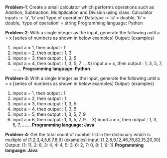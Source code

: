**Problem-1**: Create a small calculator which performs operations such as Addition, Subtraction, Multiplication and Division using class.
Calculator inputs :> ‘a’, ‘b’ and ‘type of operation’
Datatype :> ‘a’ = double, ‘b’ = double, ‘type of operation’ = string
Programming language: Python

**Problem-2**: With a single integer as the input, generate the following until a = x [series of numbers as shown in below examples]
Output: (examples)
1) input a = 1, then output : 1
2) input a = 2, then output : 1, 3
3) input a = 3, then output : 1, 3, 5
4) input a = 4, then output : 1, 3, 5, 7
.
.
X) input a = x, then output : 1, 3, 5, 7, .......
**Programming language: Python**

**Problem-3**: With a single integer as the input, generate the following until a = x [series of numbers as shown in below examples]
Output: (examples)
1) input a = 1, then output : 1
2) input a = 2, then output : 1
3) input a = 3, then output : 1, 3, 5
4) input a = 4, then output : 1, 3, 5
5) input a = 5, then output : 1, 3, 5, 7, 9
6) input a = 6, then output : 1, 3, 5, 7, 9
.
.
X) input a = x, then output : 1, 3, 5, 7, .......
**Programming language: Java**

**Problem-4**: Get the total count of number list in the dictionary which is multiple of [1,2,3,4,5,6,7,8,9]
(examples)
input: [1,2,8,9,12,46,76,82,15,20,30]
Output:
{1: 11, 2: 8, 3: 4, 4: 4, 5: 3, 6: 2, 7: 0, 8: 1, 9: 1}
**Programming language: Java**
